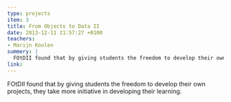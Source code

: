 ```yaml
---
type: projects
item: 3
title: From Objects to Data II
date: 2013-12-11 21:57:27 +0100
teachers: 
- Marijn Koolen
summery: |
  FOtDII found that by giving students the freedom to develop their own projects, they take more initiative in developing their learning.
link: 
---
```

FOtDII found that by giving students the freedom to develop their own projects, they take more initiative in developing their learning.